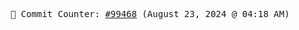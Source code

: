 <p align="center">
    <samp>
        📮 Commit Counter: <a href="https://github.com/Javascript-void0/Javascript-void0/commits/main">#99468</a> (August 23, 2024 @ 04:18 AM)
    </samp>
</p>